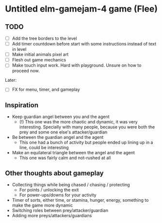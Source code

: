 # Untitled elm-gamejam-4 game (Flee)

## TODO

- [ ] Add the tree borders to the level
- [ ] Add timer countdown before start with some instructions instead of text in level
- [ ] Make initial animals pixel art
- [ ] Flesh out game mechanics
- [ ] Make touch input work. Hard with playground. Unsure on how to proceed now.

Later:

- [ ] FX for menu, timer, and gameplay

## Inspiration

- Keep guardian angel between you and the agent
  - (!) This one was the more chaotic and dynamic, it was very interesting.
    Specially with many people, because you were both the prey and some one
    else's attacker/guardian
- Be between the guardian angel and the agent
  - This one had a bunch of activity but people ended up lining up in a line,
    could be interesting
- Make an equilateral triangle between the angel and the agent
  - This one was fairly calm and not-rushed at all

## Other thoughts about gameplay

- Collecting things while being chased / chasing / protecting
  - For points / unlocking the exit
  - For power-ups/downs for your activity
- Timer of sorts, either time, or stamina, hunger, energy, something to make the
  game more dynamic
- Switching roles between prey/attacker/guardian
- Adding more preys/attackers/guardians



